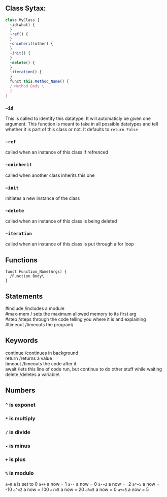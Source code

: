 ## Class Sytax:
```js
class MyClass {
  ~id(what) {
  }
  ~ref() {
  }
  ~oninherit(other) {
  }
  ~init() {
  }
  ~delete() {
  }
  ~iteration() {
  }
  funct this.Method_Name() {
  / Method Body \
  }
}
```
### `~id`
This is called to identify this datatype. It will automaticly be given one argument. This function is meant to take in all possible datatypes and tell whether it is part of this class or not. It defaults to `return False`
### `~ref`
called when an instance of this class if refrenced
### `~oninherit`
called when another class inherits this one
### `~init`
initiates a new instance of the class
### `~delete`
called when an instance of this class is being deleted
### `~iteration`
called when an instance of this class is put through a for loop


## Functions
```
funct Function_Name(Args) {
  /Function Body\
}
```


## Statements
#include /includes a module\
#max-mem / sets the maximum allowed memory to its first arg\
#step /steps through the code telling you where it is and explaining\
#timeout /timeouts the program\


## Keywords
continue /continues in background\
return /returns a value\
timeout /timeouts the code after it\
await /lets this line of code run, but continue to do other stuff while waiting\
delete /deletes a variable\


## Numbers
### `^` is exponet
### `*` is multiply 
### `/` is divide
### `-` is minus
### `+` is plus
### `%` is modulo
`a=0` a is set to 0
`a++` a now = 1
`a--` a now = 0 
`a-=2` a now = -2
`a*=5` a now = -10
`a^=2` a now = 100
`a/=5` a now = 20
`a%=5` a now = 0
`a+=5` a now = 5